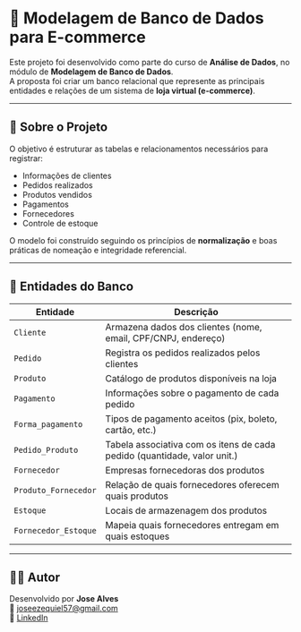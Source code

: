 
# 🛒 Modelagem de Banco de Dados para E-commerce

Este projeto foi desenvolvido como parte do curso de **Análise de Dados**, no módulo de **Modelagem de Banco de Dados**.  
A proposta foi criar um banco relacional que represente as principais entidades e relações de um sistema de **loja virtual (e-commerce)**.

---

## 📘 Sobre o Projeto

O objetivo é estruturar as tabelas e relacionamentos necessários para registrar:

- Informações de clientes
- Pedidos realizados
- Produtos vendidos
- Pagamentos
- Fornecedores
- Controle de estoque

O modelo foi construído seguindo os princípios de **normalização** e boas práticas de nomeação e integridade referencial.

---

## 🧩 Entidades do Banco

| Entidade         | Descrição                                                                 |
|------------------|---------------------------------------------------------------------------|
| `Cliente`        | Armazena dados dos clientes (nome, email, CPF/CNPJ, endereço)             |
| `Pedido`         | Registra os pedidos realizados pelos clientes                             |
| `Produto`        | Catálogo de produtos disponíveis na loja                                  |
| `Pagamento`      | Informações sobre o pagamento de cada pedido                              |
| `Forma_pagamento`| Tipos de pagamento aceitos (pix, boleto, cartão, etc.)                    |
| `Pedido_Produto` | Tabela associativa com os itens de cada pedido (quantidade, valor unit.)  |
| `Fornecedor`     | Empresas fornecedoras dos produtos                                         |
| `Produto_Fornecedor` | Relação de quais fornecedores oferecem quais produtos                 |
| `Estoque`        | Locais de armazenagem dos produtos                                        |
| `Fornecedor_Estoque` | Mapeia quais fornecedores entregam em quais estoques                 |

---


## 👨‍💻 Autor

Desenvolvido por **Jose Alves**  
📧 joseezequiel57@gmail.com  
🔗 [LinkedIn](https://www.linkedin.com/in/jose-alves-348122230/)

